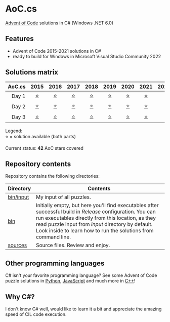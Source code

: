 # AoC.cs
[Advent of Code](http://adventofcode.com) solutions in C# (Windows .NET 6.0)


## Features
- Advent of Code 2015-2021 solutions in C#
- ready to build for Windows in Microsoft Visual Studio Community 2022

## Solutions matrix
AoC.cs | 2015 | 2016 | 2017 | 2018 | 2019 | 2020 | 2021 | 2022
------: | :--: | :--: | :--: | :--: | :--: | :--: | :--: | :--:
Day 1 | [⭐](sources/2015/2015_01.cs) | [⭐](sources/2016/2016_01.cs) | [⭐](sources/2017/2017_01.cs) | [⭐](sources/2018/2018_01.cs) | [⭐](sources/2019/2019_01.cs) | [⭐](sources/2020/2020_01.cs) | [⭐](sources/2021/2021_01.cs) |
Day 2 | [⭐](sources/2015/2015_02.cs) | [⭐](sources/2016/2016_02.cs) | [⭐](sources/2017/2017_02.cs) | [⭐](sources/2018/2018_02.cs) | [⭐](sources/2019/2019_02.cs) | [⭐](sources/2020/2020_02.cs) | [⭐](sources/2021/2021_02.cs) |
Day 3 | [⭐](sources/2015/2015_03.cs) | [⭐](sources/2016/2016_03.cs) | [⭐](sources/2017/2017_03.cs) | [⭐](sources/2018/2018_03.cs) | [⭐](sources/2019/2019_03.cs) | [⭐](sources/2020/2020_03.cs) | [⭐](sources/2021/2021_03.cs) |

Legend: <br />
⭐ = solution available (both parts) <br />

Current status: **42** AoC stars covered

## Repository contents

Repository contains the following directories:

| Directory              | Contents                                                                                                                                                                                                                                                                            |
| ---------------------- | ----------------------------------------------------------------------------------------------------------------------------------------------------------------------------------------------------------------------------------------------------------------------------------- |
| [bin/input](bin/input) | My input of all puzzles.                                                                                                                                                                                                                                                            |
| [bin](bin)             | Initially empty, but here you'll find executables after successful build in *Release* configuration. You can run executables directly from this location, as they read puzzle input from *input* directory by default. Look inside to learn how to run the solutions from command line. |
| [sources](sources)     | Source files. Review and enjoy.                                                                                                                                                                                                                                                     |


## Other programming languages

C# isn't your favorite programming language? See some Advent of Code puzzle solutions in [Python](https://github.com/tbielak/AoC_py), [JavaScript](https://github.com/tbielak/AoC_js) and much more in [C++](https://github.com/tbielak/AoC_cpp)!

## Why C#?

I don't know C# well, would like to learn it a bit and appreciate the amazing speed of CIL code execution.
